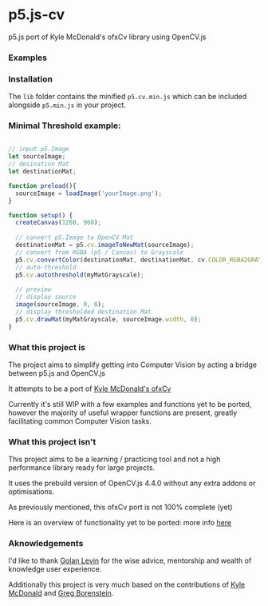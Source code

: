 # p5.js-cv
p5.js port of Kyle McDonald's ofxCv library using OpenCV.js

### Examples

### Installation

The `lib` folder contains the minified `p5.cv.min.js` which can be included alongside `p5.min.js` in your project.

### Minimal Threshold example:

```javascript

// input p5.Image
let sourceImage;
// desination Mat
let destinationMat;

function preload(){
  sourceImage = loadImage('yourImage.png');
}

function setup() {
  createCanvas(1280, 960);
  
  // convert p5.Image to OpenCV Mat
  destinationMat = p5.cv.imageToNewMat(sourceImage);
  // convert from RGBA (p5 / Canvas) to Grayscale
  p5.cv.convertColor(destinationMat, destinationMat, cv.COLOR_RGBA2GRAY);
  // auto-threshold
  p5.cv.autothreshold(myMatGrayscale);
  
  // preview
  // display source
  image(sourceImage, 0, 0);
  // display thresholded destination Mat
  p5.cv.drawMat(myMatGrayscale, sourceImage.width, 0);
}
```

### What this project is 

The project aims to simplify getting into Computer Vision by acting a bridge between p5.js and OpenCV.js

It attempts to be a port of [Kyle McDonald's ofxCv](https://github.com/kylemcdonald/ofxCv)

Currently it's still WIP with a few examples and functions yet to be ported,
however the majority of useful wrapper functions are present, greatly facilitating common Computer Vision tasks. 

### What this project isn't

This project aims to be a learning / practicing tool and not a high performance library ready for large projects.

It uses the prebuild version of OpenCV.js 4.4.0 without any extra addons or optimisations.

As previously mentioned, this ofxCv port is not 100% complete (yet)

Here is an overview of functionality yet to be ported: more info [here](https://github.com/orgicus/p5.js-cv/wiki/Contribution)

### Aknowledgements

I'd like to thank [Golan Levin](http://flong.com/) for the wise advice, mentorship and wealth of knowledge user experience.

Additionally this project is very much based on the contributions of [Kyle McDonald](http://kylemcdonald.net/) and [Greg Borenstein](https://github.com/atduskgreg/opencv-processing).



